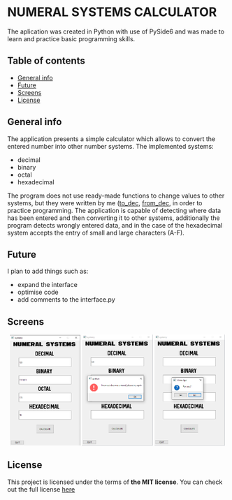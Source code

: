 # NUMERAL SYSTEMS CALCULATOR
 
The aplication was created in Python with use of PySide6 and was made to learn and practice basic programming skills.

## Table of contents
* [General info](#general-info)
* [Future](#future)
* [Screens](#screens)
* [License](#license)

## General info

The application presents a simple calculator which allows to convert the entered number into other number systems.
The implemented systems:
- decimal
- binary
- octal
- hexadecimal

The program does not use ready-made functions to change values to other systems, but they were written by me ([to_dec](./to_dec.py), [from_dec](./from_dec.py), in order to practice programming.
The application is capable of detecting where data has been entered and then converting it to other systems, additionally the program detects wrongly entered data, and in the case of the hexadecimal system accepts the entry of small and large characters (A-F).

## Future

I plan to add things such as:
- expand the interface
- optimise code
- add comments to the interface.py

## Screens

<p align="center">
	<img width="32%" src="./readme_screens/normal_state.png">
 <img width="32%" src="./readme_screens/fail.png">
 <img width="32%" src="./readme_screens/close.png">
</p>

## License

This project is licensed under the terms of **the MIT license**.
You can check out the full license [here](./LICENSE)

